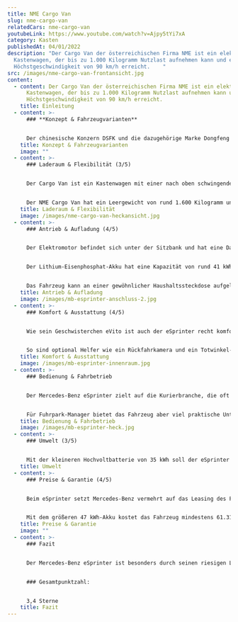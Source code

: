 ```yaml
---
title: NME Cargo Van
slug: nme-cargo-van
relatedCars: nme-cargo-van
youtubeLink: https://www.youtube.com/watch?v=Ajpy5tYi7xA
category: Kasten
publishedAt: 04/01/2022
description: "Der Cargo Van der österreichischen Firma NME ist ein elektrischer
  Kastenwagen, der bis zu 1.000 Kilogramm Nutzlast aufnehmen kann und eine
  Höchstgeschwindigkeit von 90 km/h erreicht.    "
src: /images/nme-cargo-van-frontansicht.jpg
content:
  - content: Der Cargo Van der österreichischen Firma NME ist ein elektrischer
      Kastenwagen, der bis zu 1.000 Kilogramm Nutzlast aufnehmen kann und eine
      Höchstgeschwindigkeit von 90 km/h erreicht.
    title: Einleitung
  - content: >-
      ### **Konzept & Fahrzeugvarianten**


      Der chinesische Konzern DSFK und die dazugehörige Marke Dongfeng bieten in Deutschland über einzelne Händler PKWs und Nutzfahrzeuge an. Neben Verbrenner-Fahrzeugen sind vermehrt auch Elektrofahrzeuge im Angebot. Die österreichische Firma “New Mobility Enterprise” (kurz: NME) vertreibt mit dem NME Cargo Van einen Kastenwagen von Dongfeng, welcher mit großem Platzangebot und niedrigem Preis punkten will. Eine große Auswahl gibt es nicht: Den NME Cargo Van gibt es nur als 4,50 Meter langen, zweisitzigen Kastenwagen mit einem 41 kWh-Akku.
    title: Konzept & Fahrzeugvarianten
    image: ""
  - content: >-
      ### Laderaum & Flexibilität (3/5)


      Der Cargo Van ist ein Kastenwagen mit einer nach oben schwingenden Heckklappe sowie zwei seitlichen Schiebetüren. Der Laderaum hat eine Länge von 2,53 Meter, eine Breite von 1,48 Meter und ist 1,35 Meter hoch, wodurch ein Ladevolumen von rund 4,8m³ zur Verfügung steht. Eine Deckenleuchte sorgt für das nötige Licht bei dunkleren Bedingungen, ansonsten ist der Laderaum karg und funktional ausgestattet. Der Boden sowie die Radkästen können gegen Aufpreis mit einer Verkleidung versehen werden.


      Der NME Cargo Van hat ein Leergewicht von rund 1.600 Kilogramm und darf zusätzlich maximal 1.000 Kilogramm zuladen. Optional ist eine Anhängerkupplung erhältlich, allerdings gibt es derzeit keine Angaben über die mögliche Anhängelast.
    title: Laderaum & Flexibilität
    image: /images/nme-cargo-van-heckansicht.jpg
  - content: >-
      ### Antrieb & Aufladung (4/5)


      Der Elektromotor befindet sich unter der Sitzbank und hat eine Dauerleistung von 30 kW. Per Sportmodus kann eine Leistung von 50 kW für 30 Minuten aktiviert werden, für 30 Sekunden sogar die Spitzenleistung von 60 kW. Dadurch verringert sich natürlich auch die Reichweite.


      Der Lithium-Eisenphosphat-Akku hat eine Kapazität von rund 41 kWh, wodurch der Cargo Van laut Hersteller eine realistische Reichweite von 180 Kilometer erreichen soll. Wie sehr sich eine volle Beladung auf die Reichweite auswirkt, ist leider nicht bekannt.


      Das Fahrzeug kann an einer gewöhnlicher Haushaltssteckdose aufgeladen werden. Allerdings beträgt die Ladeleistung hier nur 3,3 kW, was zu einer Ladezeit von rund 13 Stunden 0 auf 100% führt. Gegen Aufpreis ist auch ein Schnellladekabel-Adapter verfügbar. Dadurch kann per Gleichstrom eine Ladeleistung von 35 kW und somit theoretisch eine Ladezeit von etwa 70 Minuten erreicht werden.
    title: Antrieb & Aufladung
    image: /images/mb-esprinter-anschluss-2.jpg
  - content: >-
      ### Komfort & Ausstattung (4/5)


      Wie sein Geschwisterchen eVito ist auch der eSprinter recht komfortabel ausgestattet im Vergleich zu Nutzfahrzeugen anderer Hersteller. Als Serienausstattung sind bereits eine Sitzheizung für den Fahrer, ein digitales Radio (DAB) sowie ein elektronisches Stabilitätsprogramm (ESP) integriert. Bei der verfügbaren Zusatzausstattung bietet Mercedes-Benz viele Optionen für den Stadtverkehr an, da der eSprinter wohl bevorzugt in dieser Umgebung genutzt werden wird.


      So sind optional Helfer wie ein Rückfahrkamera und ein Totwinkel-Assistent verfügbar, welche bei der Größe und Unübersichtlichkeit des Fahrzeugs nützlich sein können. Weitere Extras sind zum Beispiel eine Klimaanlage sowie ein LED-Lichtband zur Beleuchtung des Laderaums. Auch ein dritter Sitzplatz in der Kabine ist gegen Aufpreis verfügbar.
    title: Komfort & Ausstattung
    image: /images/mb-esprinter-innenraum.jpg
  - content: >-
      ### Bedienung & Fahrbetrieb


      Der Mercedes-Benz eSprinter zielt auf die Kurierbranche, die oft im urbanen Raum tätig ist. Allerdings ist das Fahrzeug durch seine Größe sicher kein ideales Stadtauto. Die fehlenden Fenster in der Kastenwagen-Version tun ihr übriges. Eine Rückfahrkamera oder gar eine 360-Grad-Kamera sind deshalb ideale Helfer, kosten aber leider extra.


      Für Fuhrpark-Manager bietet das Fahrzeug aber viel praktische Unterstützung. So können die eSprinter einer Flotte zum Beispiel auch vom Fuhrparkmanager per App geöffnet werden, ohne dass der Mitarbeiter einen Schlüssel benötigt. So werden Fahrzeugwechsel bei vielen Fahrern vereinfacht. Außerdem können via Smartphone alle Transporter der Flotte jederzeit in Echtzeit verfolgt und mit neuen Aufträgen versorgt werden.
    title: Bedienung & Fahrbetrieb
    image: /images/mb-esprinter-heck.jpg
  - content: >-
      ### Umwelt (3/5)


      Mit der kleineren Hochvoltbatterie von 35 kWh soll der eSprinter ca. 37,1 kWh auf 100 Kilometer verbrauchen. Bei der größeren Version mit 47 kWh liegt der Verbrauch interessanterweise niedriger bei nur 32,5 kWh / 100 Km. Damit soll das Fahrzeug knapp 160 Kilometer weit fahren können. Ein Solarmodul für mehr Reichweite wird derzeit nicht angeboten.
    title: Umwelt
  - content: >-
      ### Preise & Garantie (4/5)


      Beim eSprinter setzt Mercedes-Benz vermehrt auf das Leasing des Fahrzeugs. So ist der große Elektro-Transporter laut Hersteller ab 299 Euro im Monat erhältlich. Beim Kaufpreis startet der eSprinter als 35 kWh-Version bei einem Listenpreis von 54.090 Euro, wodurch sich ein Kaufpreis inklusive Mehrwertsteuer von 64.367,10 Euro ergibt. 


      Mit dem größeren 47 kWh-Akku kostet das Fahrzeug mindestens 61.310 Euro netto. In allen Angeboten ist der Akku mit enthalten und muss nicht gemietet werden. Wie auf alle Transporter gibt Mercedes-Benz auch auf den eSprinter eine Neufahrzeug-Garantie von 24 Monaten, welche ohne Kilometerbegrenzung gilt.
    title: Preise & Garantie
    image: ""
  - content: >-
      ### Fazit


      Der Mercedes-Benz eSprinter ist besonders durch seinen riesigen Laderaum von 11 m³ für den Waren- und Gütertransport von großen Lademengen interessant. Aber auch in Sachen Komfort ist das Fahrzeug anderen Nutzfahrzeugen überlegen. Die Elektroversion bietet sich aber vorerst nur für den Stadtverkehr oder kürzere Überlandstrecken an, da die angegeben Reichweiten mit Ladung wohl nicht zu erreichen sind.


      ### Gesamtpunktzahl:


      3,4 Sterne
    title: Fazit
---
```

